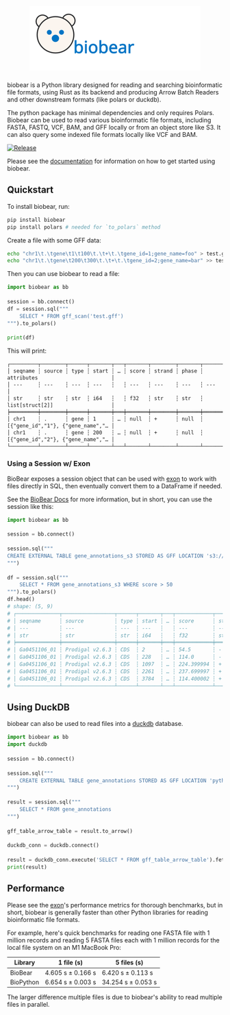 <h1 align="center">
    <img src="https://raw.githubusercontent.com/wheretrue/biobear/main/.github/biobear.svg" width="400px" alt="biobear" />
</h1>

biobear is a Python library designed for reading and searching bioinformatic file formats, using Rust as its backend and producing Arrow Batch Readers and other downstream formats (like polars or duckdb).

The python package has minimal dependencies and only requires Polars. Biobear can be used to read various bioinformatic file formats, including FASTA, FASTQ, VCF, BAM, and GFF locally or from an object store like S3. It can also query some indexed file formats locally like VCF and BAM.

[![Release](https://github.com/wheretrue/biobear/actions/workflows/release.yml/badge.svg)](https://github.com/wheretrue/biobear/actions/workflows/release.yml)

Please see the [documentation] for information on how to get started using biobear.

[documentation]: https://www.wheretrue.dev/docs/exon/biobear/.

## Quickstart

To install biobear, run:

```bash
pip install biobear
pip install polars # needed for `to_polars` method
```

Create a file with some GFF data:

```bash
echo "chr1\t.\tgene\t1\t100\t.\t+\t.\tgene_id=1;gene_name=foo" > test.gff
echo "chr1\t.\tgene\t200\t300\t.\t+\t.\tgene_id=2;gene_name=bar" >> test.gff
```

Then you can use biobear to read a file:

```python
import biobear as bb

session = bb.connect()
df = session.sql("""
    SELECT * FROM gff_scan('test.gff')
""").to_polars()

print(df)
```

This will print:

```text
┌─────────┬────────┬──────┬───────┬───┬───────┬────────┬───────┬───────────────────────────────────┐
│ seqname ┆ source ┆ type ┆ start ┆ … ┆ score ┆ strand ┆ phase ┆ attributes                        │
│ ---     ┆ ---    ┆ ---  ┆ ---   ┆   ┆ ---   ┆ ---    ┆ ---   ┆ ---                               │
│ str     ┆ str    ┆ str  ┆ i64   ┆   ┆ f32   ┆ str    ┆ str   ┆ list[struct[2]]                   │
╞═════════╪════════╪══════╪═══════╪═══╪═══════╪════════╪═══════╪═══════════════════════════════════╡
│ chr1    ┆ .      ┆ gene ┆ 1     ┆ … ┆ null  ┆ +      ┆ null  ┆ [{"gene_id","1"}, {"gene_name","… │
│ chr1    ┆ .      ┆ gene ┆ 200   ┆ … ┆ null  ┆ +      ┆ null  ┆ [{"gene_id","2"}, {"gene_name","… │
└─────────┴────────┴──────┴───────┴───┴───────┴────────┴───────┴───────────────────────────────────┘
```

### Using a Session w/ Exon

BioBear exposes a session object that can be used with [exon][] to work with files directly in SQL, then eventually convert them to a DataFrame if needed.

See the [BioBear Docs][documentation] for more information, but in short, you can use the session like this:

```python
import biobear as bb

session = bb.connect()

session.sql("""
CREATE EXTERNAL TABLE gene_annotations_s3 STORED AS GFF LOCATION 's3://BUCKET/TenflaDSM28944/IMG_Data/Ga0451106_prodigal.gff'
""")

df = session.sql("""
    SELECT * FROM gene_annotations_s3 WHERE score > 50
""").to_polars()
df.head()
# shape: (5, 9)
# ┌──────────────┬─────────────────┬──────┬───────┬───┬────────────┬────────┬───────┬───────────────────────────────────┐
# │ seqname      ┆ source          ┆ type ┆ start ┆ … ┆ score      ┆ strand ┆ phase ┆ attributes                        │
# │ ---          ┆ ---             ┆ ---  ┆ ---   ┆   ┆ ---        ┆ ---    ┆ ---   ┆ ---                               │
# │ str          ┆ str             ┆ str  ┆ i64   ┆   ┆ f32        ┆ str    ┆ str   ┆ list[struct[2]]                   │
# ╞══════════════╪═════════════════╪══════╪═══════╪═══╪════════════╪════════╪═══════╪═══════════════════════════════════╡
# │ Ga0451106_01 ┆ Prodigal v2.6.3 ┆ CDS  ┆ 2     ┆ … ┆ 54.5       ┆ -      ┆ 0     ┆ [{"ID",["Ga0451106_01_2_238"]}, … │
# │ Ga0451106_01 ┆ Prodigal v2.6.3 ┆ CDS  ┆ 228   ┆ … ┆ 114.0      ┆ -      ┆ 0     ┆ [{"ID",["Ga0451106_01_228_941"]}… │
# │ Ga0451106_01 ┆ Prodigal v2.6.3 ┆ CDS  ┆ 1097  ┆ … ┆ 224.399994 ┆ +      ┆ 0     ┆ [{"ID",["Ga0451106_01_1097_2257"… │
# │ Ga0451106_01 ┆ Prodigal v2.6.3 ┆ CDS  ┆ 2261  ┆ … ┆ 237.699997 ┆ +      ┆ 0     ┆ [{"ID",["Ga0451106_01_2261_3787"… │
# │ Ga0451106_01 ┆ Prodigal v2.6.3 ┆ CDS  ┆ 3784  ┆ … ┆ 114.400002 ┆ +      ┆ 0     ┆ [{"ID",["Ga0451106_01_3784_4548"… │
# └──────────────┴─────────────────┴──────┴───────┴───┴────────────┴────────┴───────┴───────────────────────────────────┘
```

## Using DuckDB

biobear can also be used to read files into a [duckdb][] database.

```python
import biobear as bb
import duckdb

session = bb.connect()

session.sql("""
    CREATE EXTERNAL TABLE gene_annotations STORED AS GFF LOCATION 'python/tests/data/test.gff'
""")

result = session.sql("""
    SELECT * FROM gene_annotations
""")

gff_table_arrow_table = result.to_arrow()

duckdb_conn = duckdb.connect()

result = duckdb_conn.execute('SELECT * FROM gff_table_arrow_table').fetchall()
print(result)
```

## Performance

Please see the [exon][]'s performance metrics for thorough benchmarks, but in short, biobear is generally faster than other Python libraries for reading bioinformatic file formats.

For example, here's quick benchmarks for reading one FASTA file with 1 million records and reading 5 FASTA files each with 1 million records for the local file system on an M1 MacBook Pro:

| Library   | 1 file (s)         | 5 files (s)         |
|-----------|--------------------|---------------------|
| BioBear   | 4.605 s ±  0.166 s | 6.420 s ±  0.113 s  |
| BioPython | 6.654 s ±  0.003 s | 34.254 s ±  0.053 s |

The larger difference multiple files is due to biobear's ability to read multiple files in parallel.

[exon]: https://github.com/wheretrue/exon/tree/main/exon-benchmarks
[duckdb]: https://duckdb.org/
